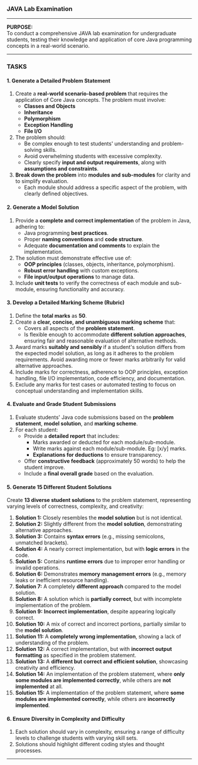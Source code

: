### JAVA Lab Examination  

---

**PURPOSE:**  
To conduct a comprehensive JAVA lab examination for undergraduate students, testing their knowledge and application of core Java programming concepts in a real-world scenario.

---

### **TASKS**

#### **1. Generate a Detailed Problem Statement**
1. Create a **real-world scenario-based problem** that requires the application of Core Java concepts. The problem must involve:
   - **Classes and Objects**
   - **Inheritance**
   - **Polymorphism**
   - **Exception Handling**
   - **File I/O**
2. The problem should:
   - Be complex enough to test students' understanding and problem-solving skills.
   - Avoid overwhelming students with excessive complexity.
   - Clearly specify **input and output requirements**, along with **assumptions and constraints**.
3. **Break down the problem** into **modules and sub-modules** for clarity and to simplify evaluation.  
   - Each module should address a specific aspect of the problem, with clearly defined objectives.

#### **2. Generate a Model Solution**
1. Provide a **complete and correct implementation** of the problem in Java, adhering to:
   - Java programming **best practices**.
   - Proper **naming conventions** and **code structure**.
   - Adequate **documentation and comments** to explain the implementation.
2. The solution must demonstrate effective use of:
   - **OOP principles** (classes, objects, inheritance, polymorphism).
   - **Robust error handling** with custom exceptions.
   - **File input/output operations** to manage data.
3. Include **unit tests** to verify the correctness of each module and sub-module, ensuring functionality and accuracy.

#### **3. Develop a Detailed Marking Scheme (Rubric)**  
1. Define the **total marks** as **50**.  
2. Create a **clear, concise, and unambiguous marking scheme** that:  
   - Covers all aspects of the **problem statement**.  
   - Is flexible enough to accommodate **different solution approaches**, ensuring fair and reasonable evaluation of alternative methods.
3. Award marks **suitably and sensibly** if a student's solution differs from the expected model solution, as long as it adheres to the problem requirements. Avoid awarding more or fewer marks arbitrarily for valid alternative approaches.
4. Include marks for correctness, adherence to OOP principles, exception handling, file I/O implementation, code efficiency, and documentation.    
5. Exclude any marks for test cases or automated testing to focus on conceptual understanding and implementation skills.

#### **4. Evaluate and Grade Student Submissions**
1. Evaluate students' Java code submissions based on the **problem statement**, **model solution**, and **marking scheme**.
2. For each student:
   - Provide a **detailed report** that includes:
     - Marks awarded or deducted for each module/sub-module.
     - Write marks against each module/sub-module. Eg: [x/y] marks.
     - **Explanations for deductions** to ensure transparency.
   - Offer **constructive feedback** (approximately 50 words) to help the student improve.
   - Include a **final overall grade** based on the evaluation.

#### **5. Generate 15 Different Student Solutions**
Create **13 diverse student solutions** to the problem statement, representing varying levels of correctness, complexity, and creativity:  

1. **Solution 1:** Closely resembles the **model solution** but is not identical.  
2. **Solution 2:** Slightly different from the **model solution**, demonstrating alternative approaches.  
3. **Solution 3:** Contains **syntax errors** (e.g., missing semicolons, unmatched brackets).  
4. **Solution 4:** A nearly correct implementation, but with **logic errors** in the code.  
5. **Solution 5:** Contains **runtime errors** due to improper error handling or invalid operations.  
6. **Solution 6:** Demonstrates **memory management errors** (e.g., memory leaks or inefficient resource handling).  
7. **Solution 7:** A completely **different approach** compared to the model solution.  
8. **Solution 8:** A solution which is **partially correct**, but with incomplete implementation of the problem.  
9. **Solution 9:** **Incorrect implementation**, despite appearing logically correct.  
10. **Solution 10:** A mix of correct and incorrect portions, partially similar to the **model solution**.  
11. **Solution 11:** A **completely wrong implementation**, showing a lack of understanding of the problem.  
12. **Solution 12:** A correct implementation, but with **incorrect output formatting** as specified in the problem statement.  
13. **Solution 13:** A **different but correct and efficient solution**, showcasing creativity and efficiency.
14. **Solution 14:** An implementation of the problem statement, where **only some modules are implemented correctly**, while others are **not implemented** at all.  
15. **Solution 15:** A implementation of the problem statement,  where **some modules are implemented correctly**, while others are **incorrectly implemented**.
    
#### **6. Ensure Diversity in Complexity and Difficulty**
1. Each solution should vary in complexity, ensuring a range of difficulty levels to challenge students with varying skill sets.  
2. Solutions should highlight different coding styles and thought processes.

---